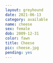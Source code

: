 ```yaml
---
layout: greyhound
date: 2021-06-13
category: available
name: cheese
sex: female
dob: 2009-12-31
color: fawn
title: Cheese
pic: cheese.jpg
pending: yes
---
```


